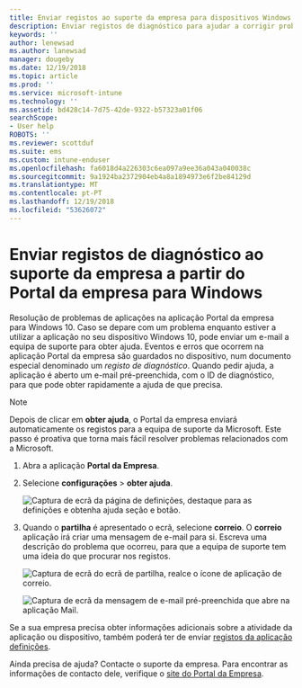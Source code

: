 ```yaml
---
title: Enviar registos ao suporte da empresa para dispositivos Windows 10 | Documentos da Microsoft
description: Enviar registos de diagnóstico para ajudar a corrigir problemas de aplicações de suporte da empresa
keywords: ''
author: lenewsad
ms.author: lanewsad
manager: dougeby
ms.date: 12/19/2018
ms.topic: article
ms.prod: ''
ms.service: microsoft-intune
ms.technology: ''
ms.assetid: bd428c14-7d75-42de-9322-b57323a01f06
searchScope:
- User help
ROBOTS: ''
ms.reviewer: scottduf
ms.suite: ems
ms.custom: intune-enduser
ms.openlocfilehash: fa6018d4a226303c6ea097a9ee36a043a040038c
ms.sourcegitcommit: 9a1924ba2372904eb4a8a1894973e6f2be84129d
ms.translationtype: MT
ms.contentlocale: pt-PT
ms.lasthandoff: 12/19/2018
ms.locfileid: "53626072"
---
```

# <a name="send-diagnostic-logs-to-your-company-support-from-company-portal-for-windows"></a>Enviar registos de diagnóstico ao suporte da empresa a partir do Portal da empresa para Windows

Resolução de problemas de aplicações na aplicação Portal da empresa para Windows 10. Caso se depare com um problema enquanto estiver a utilizar a aplicação no seu dispositivo Windows 10, pode enviar um e-mail a equipa de suporte para obter ajuda. Eventos e erros que ocorrem na aplicação Portal da empresa são guardados no dispositivo, num documento especial denominado um _registo de diagnóstico_. Quando pedir ajuda, a aplicação é aberto um e-mail pré-preenchida, com o ID de diagnóstico, para que pode obter rapidamente a ajuda de que precisa.

> [!Note]       
> Depois de clicar em **obter ajuda**, o Portal da empresa enviará automaticamente os registos para a equipa de suporte da Microsoft. Este passo é proativa que torna mais fácil resolver problemas relacionados com a Microsoft.  

1. Abra a aplicação **Portal da Empresa**.
2. Selecione **configurações** > **obter ajuda**.  

   ![Captura de ecrã da página de definições, destaque para as definições e obtenha ajuda seção e botão.](./media/1811_Get_Help_Windows_Cpapp.png)    

3. Quando o **partilha** é apresentado o ecrã, selecione **correio**. O **correio** aplicação irá criar uma mensagem de e-mail para si. Escreva uma descrição do problema que ocorreu, para que a equipa de suporte tem uma ideia do que procurar nos registos.

   ![Captura de ecrã do ecrã de partilha, realce o ícone de aplicação de correio.](./media/1811_Mail_Logs_Windows_CPapp.png)  


   ![Captura de ecrã da mensagem de e-mail pré-preenchida que abre na aplicação Mail.](./media/1811_Get_Help_Email_Windows_CPapp.png)  

Se a sua empresa precisa obter informações adicionais sobre a atividade da aplicação ou dispositivo, também poderá ter de enviar [registos da aplicação definições](send-logs-to-your-it-admin-settings-windows.md).  

Ainda precisa de ajuda? Contacte o suporte da empresa. Para encontrar as informações de contacto dele, verifique o [site do Portal da Empresa](https://go.microsoft.com/fwlink/?linkid=2010980).  
